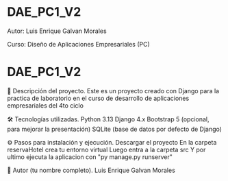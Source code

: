 ﻿# DAE_PC1_V2

Autor: Luis Enrique Galvan Morales

Curso: Diseño de Aplicaciones Empresariales (PC)

# DAE_PC1_V2
📖 Descripción del proyecto.
Este es un proyecto creado con Django para la practica de laboratorio en el curso de desarrollo de aplicaciones empresariales del 4to ciclo

🛠️ Tecnologías utilizadas.
Python 3.13
Django 4.x
Bootstrap 5 (opcional, para mejorar la presentación)
SQLite (base de datos por defecto de Django)

⚙️ Pasos para instalación y ejecución.
Descargar el proyecto 
En la carpeta reservaHotel crea tu entorno virtual
Luego entra a la carpeta src
Y por ultimo ejecuta la aplicacion con "py manage.py runserver"


🙌 Autor (tu nombre completo).
Luis Enrique Galvan Morales
